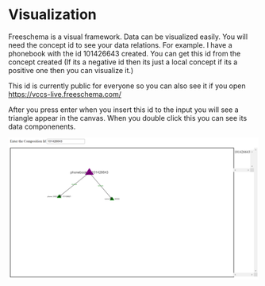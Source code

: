 # Visualization

Freeschema is a visual framework. Data can be visualized easily. You will need the concept id to see your data relations. For example. I have a phonebook with the id 101426643 created. You can get this id from the concept created (If its a negative id then its just a local concept if its a positive one then you can visualize it.)

This id is currently public for everyone so you can also see it if you open https://vccs-live.freeschema.com/

After you press enter when you insert this id to the input you will see a triangle appear in the canvas. When you double click this you can see its data componenents.

![local_to_real_nodes](images/vccs.png)